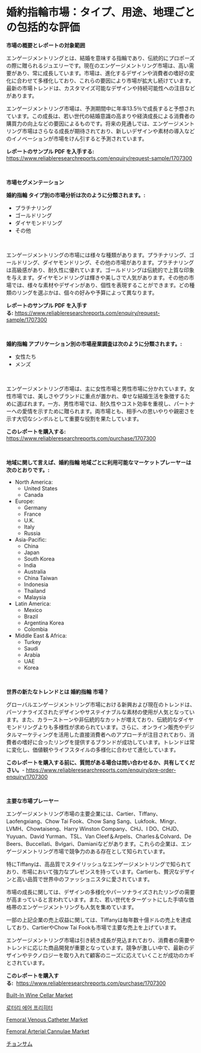 <p><h1>婚約指輪市場：タイプ、用途、地理ごとの包括的な評価</h1></p><p><strong>市場の概要とレポートの対象範囲</strong></p>
<p><p>エンゲージメントリングとは、結婚を意味する指輪であり、伝統的にプロポーズの際に贈られるジュエリーです。現在のエンゲージメントリング市場は、高い需要があり、常に成長しています。市場は、進化するデザインや消費者の嗜好の変化に合わせて多様化しており、これらの要因により市場が拡大し続けています。最新の市場トレンドは、カスタマイズ可能なデザインや持続可能性への注目などがあります。</p><p>エンゲージメントリング市場は、予測期間中に年率13.5％で成長すると予想されています。この成長は、若い世代の結婚意識の高まりや経済成長による消費者の購買力の向上などの要因によるものです。将来の見通しでは、エンゲージメントリング市場はさらなる成長が期待されており、新しいデザインや素材の導入などのイノベーションが市場をけん引すると予測されています。</p></p>
<p><strong>レポートのサンプル PDF を入手する:</strong> <a href="https://www.reliableresearchreports.com/enquiry/request-sample/1707300">https://www.reliableresearchreports.com/enquiry/request-sample/1707300</a></p>
<p>&nbsp;</p>
<p><strong>市場セグメンテーション</strong></p>
<p><strong>婚約指輪 タイプ別の市場分析は次のように分類されます。:</strong></p>
<p><ul><li>プラチナリング</li><li>ゴールドリング</li><li>ダイヤモンドリング</li><li>その他</li></ul></p>
<p>&nbsp;</p>
<p><p>エンゲージメントリングの市場には様々な種類があります。プラチナリング、ゴールドリング、ダイヤモンドリング、その他の市場があります。プラチナリングは高級感があり、耐久性に優れています。ゴールドリングは伝統的で上質な印象を与えます。ダイヤモンドリングは輝きや美しさで人気があります。その他の市場では、様々な素材やデザインがあり、個性を表現することができます。どの種類のリングを選ぶかは、個々の好みや予算によって異なります。</p></p>
<p><strong>レポートのサンプル PDF を入手する:</strong>&nbsp;<a href="https://www.reliableresearchreports.com/enquiry/request-sample/1707300">https://www.reliableresearchreports.com/enquiry/request-sample/1707300</a></p>
<p>&nbsp;</p>
<p><strong> 婚約指輪 アプリケーション別の市場産業調査は次のように分類されます。:</strong></p>
<p><ul><li>女性たち</li><li>メンズ</li></ul></p>
<p>&nbsp;</p>
<p><p>エンゲージメントリング市場は、主に女性市場と男性市場に分かれています。女性市場では、美しさやブランドに重点が置かれ、幸せな結婚生活を象徴するために選ばれます。一方、男性市場では、耐久性やコスト効率を重視し、パートナーへの愛情を示すために贈られます。両市場とも、相手への思いやりや親密さを示す大切なシンボルとして重要な役割を果たしています。</p></p>
<p><strong>このレポートを購入する:</strong>&nbsp; <a href="https://www.reliableresearchreports.com/purchase/1707300">https://www.reliableresearchreports.com/purchase/1707300</a></p>
<p>&nbsp;</p>
<p><strong>地域に関して言えば、婚約指輪 地域ごとに利用可能なマーケットプレーヤーは次のとおりです。:</strong></p>
<p><ul>
    <li>
        North America:
        <ul>
            <li>United States</li>
            <li>Canada</li>
        </ul>
    </li>
    <li>
        Europe:
        <ul>
            <li>Germany</li>
            <li>France</li>
            <li>U.K.</li>
            <li>Italy</li>
            <li>Russia</li>
        </ul>
    </li>
    <li>
        Asia-Pacific:
        <ul>
            <li>China</li>
            <li>Japan</li>
            <li>South Korea</li>
            <li>India</li>
            <li>Australia</li>
            <li>China Taiwan</li>
            <li>Indonesia</li>
            <li>Thailand</li>
            <li>Malaysia</li>
        </ul>
    </li>
    <li>
        Latin America:
        <ul>
            <li>Mexico</li>
            <li>Brazil</li>
            <li>Argentina Korea</li>
            <li>Colombia</li>
        </ul>
    </li>
    <li>
        Middle East & Africa:
        <ul>
            <li>Turkey</li>
            <li>Saudi</li>
            <li>Arabia</li>
            <li>UAE</li>
            <li>Korea</li>
        </ul>
    </li>
    </ul></p>
<p>&nbsp;</p>
<p><strong>世界の新たなトレンドとは 婚約指輪 市場？</strong></p>
<p><p>グローバルエンゲージメントリング市場における新興および現在のトレンドは、パーソナライズされたデザインやサステイナブルな素材の使用が人気となっています。また、カラーストーンや非伝統的なカットが増えており、伝統的なダイヤモンドリングよりも多様性が求められています。さらに、オンライン販売やデジタルマーケティングを活用した直接消費者へのアプローチが注目されており、消費者の嗜好に合ったリングを提供するブランドが成功しています。トレンドは常に変化し、価値観やライフスタイルの多様化に合わせて進化しています。</p></p>
<p><strong>このレポートを購入する前に、質問がある場合は問い合わせるか、共有してください。</strong>- <a href="https://www.reliableresearchreports.com/enquiry/pre-order-enquiry/1707300">https://www.reliableresearchreports.com/enquiry/pre-order-enquiry/1707300</a></p>
<p>&nbsp;</p>
<p><strong>主要な市場プレーヤー</strong></p>
<p><p>エンゲージメントリング市場の主要企業には、Cartier、Tiffany、Laofengxiang、Chow Tai Fook、Chow Sang Sang、Lukfook、Mingr、LVMH、Chowtaiseng、Harry Winston Company、CHJ、I DO、CHJD、Yuyuan、David Yurman、TSL、Van Cleef＆Arpels、Charles＆Colvard、De Beers、Buccellati、Bvlgari、Damianiなどがあります。これらの企業は、エンゲージメントリング市場で競争力のある存在として知られています。</p><p>特にTiffanyは、高品質でスタイリッシュなエンゲージメントリングで知られており、市場において強力なプレゼンスを持っています。Cartierも、贅沢なデザインと高い品質で世界中のファッショニスタに愛されています。</p><p>市場の成長に関しては、デザインの多様化やパーソナライズされたリングの需要が高まっていると言われています。また、若い世代をターゲットにした手頃な価格帯のエンゲージメントリングも人気を集めています。</p><p>一部の上記企業の売上収益に関しては、Tiffanyは毎年数十億ドルの売上を達成しており、CartierやChow Tai Fookも市場で主要な売上を上げています。</p><p>エンゲージメントリング市場は引き続き成長が見込まれており、消費者の需要やトレンドに応じた商品開発が重要となっています。競争が激しい中で、最新のデザインやテクノロジーを取り入れて顧客のニーズに応えていくことが成功のカギとされています。</p></p>
<p><strong>このレポートを購入する:</strong>&nbsp;&nbsp;<a href="https://www.reliableresearchreports.com/purchase/1707300">https://www.reliableresearchreports.com/purchase/1707300</a></p>
<p><p><a href="https://thundering-castanet-c65.notion.site/Built-In-Wine-Cellar-Market-Provides-Detailed-Segmentation-of-this-Market-based-on-Type-Application-8192056a5c5c4063b7577032d1c235c1">Built-In Wine Cellar Market</a></p><p><a href="https://github.com/vdhdwjyp90142/Market-Research-Report-List-1/blob/main/99932742109.md">로터리 에어 프리히터</a></p><p><a href="https://issuu.com/reportprime-2/docs/femoral-venous-catheter-market-size-2030.pptx">Femoral Venous Catheter Market</a></p><p><a href="https://issuu.com/reportprime-2/docs/femoral-arterial-cannulae-market-size-2030.pptx">Femoral Arterial Cannulae Market</a></p><p><a href="https://github.com/sghwr779811674/Market-Research-Report-List-1/blob/main/49622542537.md">チョンサム</a></p></p>